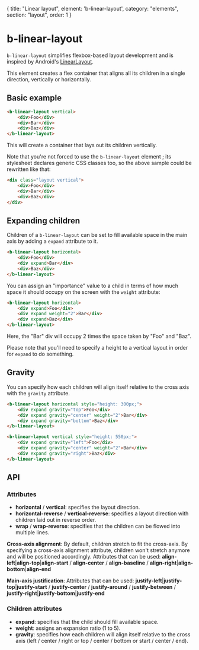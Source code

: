 {
  title: "Linear layout",
  element: 'b-linear-layout',
  category: "elements",
  section: "layout",
  order: 1
}

# b-linear-layout

`b-linear-layout` simplifies flexbox-based layout development and is inspired by Android's [LinearLayout](http://developer.android.com/reference/android/widget/LinearLayout.html).

This element creates a flex container that aligns all its children in a single direction, vertically or horizontally.

## Basic example

``` html
<b-linear-layout vertical>
    <div>Foo</div>
    <div>Bar</div>
    <div>Baz</div>
</b-linear-layout>
```

This will create a container that lays out its children vertically.

Note that you're not forced to use the `b-linear-layout` element ; its stylesheet declares generic CSS classes too, so the above sample could be rewritten like that:

``` html
<div class="layout vertical">
    <div>Foo</div>
    <div>Bar</div>
    <div>Baz</div>
</div>
```

## Expanding children

Children of a `b-linear-layout` can be set to fill available space in the main axis by adding a `expand` attribute to it.

``` html
<b-linear-layout horizontal>
    <div>Foo</div>
    <div expand>Bar</div>
    <div>Baz</div>
</b-linear-layout>
```

You can assign an "importance" value to a child in terms of how much space it should occupy on the screen with the `weight` attribute:


``` html
<b-linear-layout horizontal>
    <div expand>Foo</div>
    <div expand weight="2">Bar</div>
    <div expand>Baz</div>
</b-linear-layout>
```
Here, the "Bar" div will occupy 2 times the space taken by "Foo" and "Baz".

Please note that you'll need to specify a height to a vertical layout in order for `expand` to do something.

## Gravity

You can specify how each children will align itself relative to the cross axis with the `gravity` attribute.

``` html
<b-linear-layout horizontal style="height: 300px;">
    <div expand gravity="top">Foo</div>
    <div expand gravity="center" weight="2">Bar</div>
    <div expand gravity="bottom">Baz</div>
</b-linear-layout>

<b-linear-layout vertical style="height: 550px;">
    <div expand gravity="left">Foo</div>
    <div expand gravity="center" weight="2">Bar</div>
    <div expand gravity="right">Baz</div>
</b-linear-layout>
```

## API

### Attributes
- __horizontal__ / __vertical__: specifies the layout direction.
- __horizontal-reverse__ / __vertical-reverse__: specifies a layout direction with children laid out in reverse order.
- __wrap__ / __wrap-reverse__: specifies that the children can be flowed into multiple lines.

__Cross-axis alignment__:
By default, children stretch to fit the cross-axis. By specifying a cross-axis alignment attribute, children won't stretch anymore and will be positioned accordingly. Attributes that can be used: __align-left__|__align-top__|__align-start__ / __align-center__ / __align-baseline__ / __align-right__|__align-bottom__|__align-end__

__Main-axis justification__:
Attributes that can be used: __justify-left__|__justify-top__|__justify-start__ / __justify-center__ / __justify-around__ / __justify-between__ / __justify-right__|__justify-bottom__|__justify-end__

### Children attributes
- __expand__: specifies that the child should fill available space.
- __weight__: assigns an expansion ratio (1 to 5).
- __gravity__: specifies how each children will align itself relative to the cross axis (left / center / right or top / center / bottom or start / center / end).